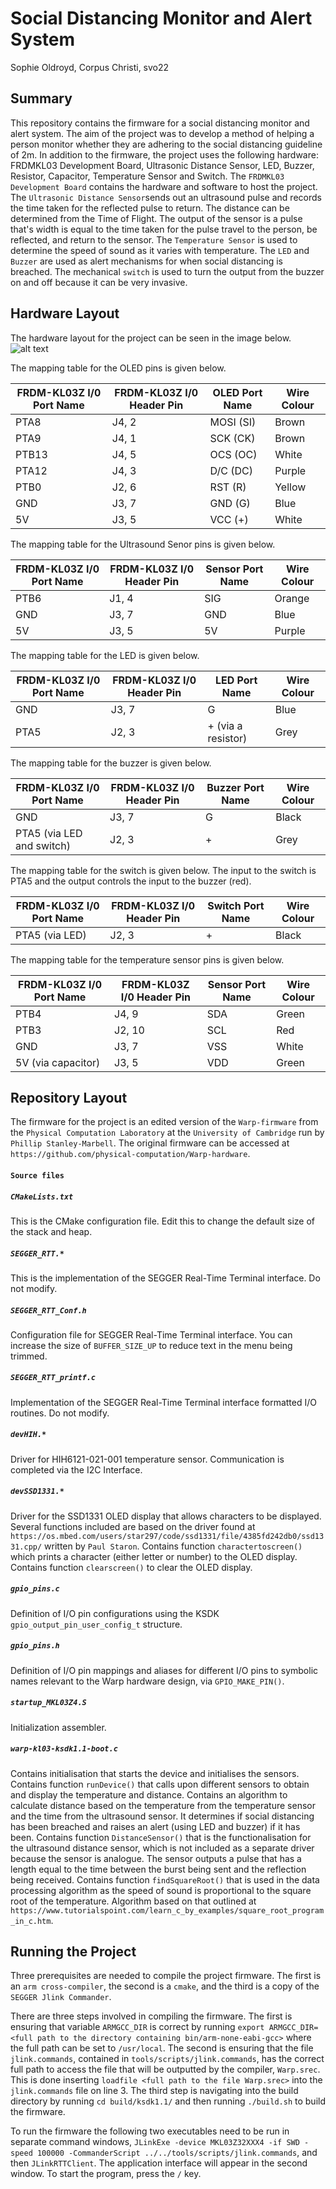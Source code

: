 # Social Distancing Monitor and Alert System
Sophie Oldroyd, Corpus Christi, svo22

## Summary
This repository contains the firmware for a social distancing monitor and alert system. The aim of the project was to develop a method of helping a person monitor whether they are adhering to the social distancing guideline of 2m. In addition to the firmware, the project uses the following hardware: FRDMKL03 Development Board, Ultrasonic Distance Sensor, LED, Buzzer, Resistor, Capacitor, Temperature Sensor and Switch. The `FRDMKL03 Development Board` contains the hardware and software to host the project. The `Ultrasonic Distance Sensor`sends out an ultrasound pulse and records the time taken for the reflected pulse to return. The distance can be determined from the Time of Flight. The output of the sensor is a pulse that's width is equal to the time taken for the pulse travel to the person, be reflected, and return to the sensor. The `Temperature Sensor` is used to determine the speed of sound as it varies with temperature. The `LED` and `Buzzer` are used as alert mechanisms for when social distancing is breached. The mechanical `switch` is used to turn the output from the buzzer on and off because it can be very invasive. 
## Hardware Layout
The hardware layout for the project can be seen in the image below. 
![alt text](https://github.com/sophie-oldroyd/Warp-firmware/blob/master/physicallayoutnew.jpg?raw=true)

The mapping table for the OLED pins is given below. 

FRDM-KL03Z I/0 Port Name | FRDM-KL03Z I/0 Header Pin | OLED Port Name | Wire Colour
-------------------------|---------------------------|----------------|-------------
PTA8			 | J4, 2 		     | MOSI (SI)      | Brown
PTA9			 | J4, 1		     | SCK (CK)       | Brown
PTB13			 | J4, 5		     | OCS (OC)	      | White
PTA12			 | J4, 3		     | D/C (DC)	      | Purple
PTB0			 | J2, 6		     | RST (R) 	      | Yellow
GND			 | J3, 7		     | GND (G)	      | Blue
5V 			 | J3, 5		     | VCC (+) 	      | White	

The mapping table for the Ultrasound Senor pins is given below.

FRDM-KL03Z I/0 Port Name | FRDM-KL03Z I/0 Header Pin | Sensor Port Name | Wire Colour
-------------------------|---------------------------|------------------|-----------
PTB6			 | J1, 4		     | SIG 	        | Orange
GND			 | J3, 7		     | GND 	        | Blue
5V 			 | J3, 5		     | 5V  	        | Purple

The mapping table for the LED is given below.

FRDM-KL03Z I/0 Port Name | FRDM-KL03Z I/0 Header Pin | LED Port Name 		      | Wire Colour
-------------------------|---------------------------|--------------------------------|------------
GND			 | J3, 7		     | G	   		      | Blue
PTA5 			 | J2, 3		     | + (via a resistor)	      | Grey

The mapping table for the buzzer is given below.

FRDM-KL03Z I/0 Port Name | FRDM-KL03Z I/0 Header Pin | Buzzer Port Name 	      | Wire Colour
-------------------------|---------------------------|--------------------------------|------------
GND			 | J3, 7		     | G	   		      | Black
PTA5 (via LED and switch)| J2, 3		     | +                      	      | Grey

The mapping table for the switch is given below. The input to the switch is PTA5 and the output controls the input to the buzzer (red).

FRDM-KL03Z I/0 Port Name | FRDM-KL03Z I/0 Header Pin | Switch Port Name 	      | Wire Colour
-------------------------|---------------------------|--------------------------------|------------
PTA5 (via LED)		 | J2, 3		     | + 	      | Black

The mapping table for the temperature sensor pins is given below.

FRDM-KL03Z I/0 Port Name | FRDM-KL03Z I/0 Header Pin | Sensor Port Name | Wire Colour
-------------------------|---------------------------|------------------|-----------
PTB4			 | J4, 9		     | SDA	        | Green
PTB3			 | J2, 10		     | SCL 	        | Red
GND			 | J3, 7		     | VSS	        | White
5V (via capacitor)	 | J3, 5		     | VDD 	        | Green

## Repository Layout
The firmware for the project is an edited version of the `Warp-firmware` from the `Physical Computation Laboratory` at the `University of Cambridge` run by `Phillip Stanley-Marbell`. The original firmware can be accessed at `https://github.com/physical-computation/Warp-hardware`.
#### `Source files`
##### `CMakeLists.txt`
This is the CMake configuration file. Edit this to change the default size of the stack and heap.

##### `SEGGER_RTT.*`
This is the implementation of the SEGGER Real-Time Terminal interface. Do not modify.

##### `SEGGER_RTT_Conf.h`
Configuration file for SEGGER Real-Time Terminal interface. You can increase the size of `BUFFER_SIZE_UP` to reduce text in the menu being trimmed.

##### `SEGGER_RTT_printf.c`
Implementation of the SEGGER Real-Time Terminal interface formatted I/O routines. Do not modify.

##### `devHIH.*`
Driver for HIH6121-021-001 temperature sensor. Communication is completed via the I2C Interface.  

##### `devSSD1331.*`
Driver for the SSD1331 OLED display that allows characters to be displayed. 
Several functions included are based on the driver found at `https://os.mbed.com/users/star297/code/ssd1331/file/4385fd242db0/ssd1331.cpp/` written by `Paul Staron`. 
Contains function `charactertoscreen()` which prints a character (either letter or number) to the OLED display. 
Contains function `clearscreen()` to clear the  OLED display. 

##### `gpio_pins.c`
Definition of I/O pin configurations using the KSDK `gpio_output_pin_user_config_t` structure.

##### `gpio_pins.h`
Definition of I/O pin mappings and aliases for different I/O pins to symbolic names relevant to the Warp hardware design, via `GPIO_MAKE_PIN()`.

##### `startup_MKL03Z4.S`
Initialization assembler.

##### `warp-kl03-ksdk1.1-boot.c`
Contains initialisation that starts the device and initialises the sensors.
Contains function `runDevice()` that calls upon different sensors to obtain and display the temperature and distance. Contains an algorithm to calculate distance based on the temperature from the temperature sensor and the time from the ultrasound sensor. It determines if social distancing has been breached and raises an alert (using LED and buzzer) if it has been. 
Contains function `DistanceSensor()` that is the functionalisation for the ultrasound distance sensor, which is not included as a separate driver because the sensor is analogue. The sensor outputs a pulse that has a length equal to the time between the burst being sent and the reflection being received.
Contains function `findSquareRoot()` that is used in the data processing algorithm as the speed of sound is proportional to the square root of the temperature. Algorithm based on that outlined at `https://www.tutorialspoint.com/learn_c_by_examples/square_root_program_in_c.htm`.

## Running the Project
Three prerequisites are needed to compile the project firmware. The first is an `arm cross-compiler`, the second is a `cmake`, and the third is a copy of the `SEGGER Jlink Commander`. 

There are three steps involved in compiling the firmware. The first is ensuring that variable `ARMGCC_DIR` is correct by running `export ARMGCC_DIR=<full path to the directory containing bin/arm-none-eabi-gcc>` where the full path can be set to `/usr/local`. The second is ensuring that the file `jlink.commands`, contained in `tools/scripts/jlink.commands`, has the correct full path to access the file that will be outputted by the compiler, `Warp.srec`. This is done inserting `loadfile <full path to the file Warp.srec>` into the `jlink.commands` file on line 3. The third step is navigating into the build directory by running `cd build/ksdk1.1/` and then running `./build.sh` to build the firmware. 

To run the firmware the following two executables need to be run in separate command windows, `JLinkExe -device MKL03Z32XXX4 -if SWD -speed 100000 -CommanderScript ../../tools/scripts/jlink.commands`, and then `JLinkRTTClient`. The application interface will appear in the second window. To start the program, press the `/` key. 
